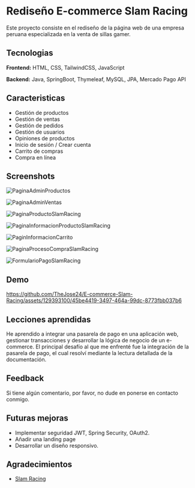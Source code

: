 
# Rediseño E-commerce Slam Racing

Este proyecto consiste en el rediseño de la página web de una empresa peruana especializada en la venta de sillas gamer.


## Tecnologias

**Frontend:** HTML, CSS, TailwindCSS, JavaScript

**Backend:** Java, SpringBoot, Thymeleaf, MySQL, JPA, Mercado Pago API


## Caracteristicas

- Gestión de productos
- Gestión de ventas
- Gestión de pedidos
- Gestión de usuarios
- Opiniones de productos
- Inicio de sesión / Crear cuenta
- Carrito de compras
- Compra en línea


## Screenshots

![PaginaAdminProductos](https://github.com/TheJose24/E-commerce-Slam-Racing/assets/129393100/e3e58dc1-3400-4b8c-ad37-3b77b4d7f8dc)

![PaginaAdminVentas](https://github.com/TheJose24/E-commerce-Slam-Racing/assets/129393100/8563056b-d685-45da-8902-364fd3d85a58)

![PaginaProductoSlamRacing](https://github.com/TheJose24/E-commerce-Slam-Racing/assets/129393100/940e8b7d-9f40-4d98-a128-06789cecb36b)

![PaginaInformacionProductoSlamRacing](https://github.com/TheJose24/E-commerce-Slam-Racing/assets/129393100/95604719-e478-4b3c-a428-e7c6e09889bf)

![PaginInformacionCarrito](https://github.com/TheJose24/E-commerce-Slam-Racing/assets/129393100/6d2f1694-9299-45cd-926e-4066bf25a963)

![PaginaProcesoCompraSlamRacing](https://github.com/TheJose24/E-commerce-Slam-Racing/assets/129393100/5de5509b-5e5e-4a28-8c15-f3380bee0dc2)

![FormularioPagoSlamRacing](https://github.com/TheJose24/E-commerce-Slam-Racing/assets/129393100/9b8409f4-bce9-48fc-936c-ae80f564e6aa)

## Demo



https://github.com/TheJose24/E-commerce-Slam-Racing/assets/129393100/45be4419-3497-464a-99dc-8773fbb037b6




## Lecciones aprendidas

He aprendido a integrar una pasarela de pago en una aplicación web, gestionar transacciones y desarrollar la lógica de negocio de un e-commerce. El principal desafío al que me enfrenté fue la integración de la pasarela de pago, el cual resolví mediante la lectura detallada de la documentación.


## Feedback

Si tiene algún comentario, por favor, no dude en ponerse en contacto conmigo.


## Futuras mejoras

- Implementar seguridad JWT, Spring Security, OAuth2.
- Añadir una landing page
- Desarrollar un diseño responsivo.


## Agradecimientos

 - [Slam Racing](https://www.slamracing.pe)
